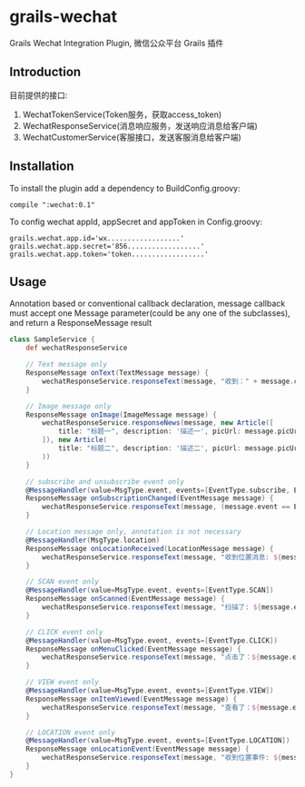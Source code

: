 grails-wechat
=============

Grails Wechat Integration Plugin, 微信公众平台 Grails 插件 

## Introduction

目前提供的接口:

1. WechatTokenService(Token服务，获取access_token)
2. WechatResponseService(消息响应服务，发送响应消息给客户端)
3. WechatCustomerService(客服接口，发送客服消息给客户端)

## Installation

To install the plugin add a dependency to BuildConfig.groovy:
~~~~~~~~~~~
compile ":wechat:0.1"
~~~~~~~~~~~

To config wechat appId, appSecret and appToken in Config.groovy:
~~~~~~~~~~~
grails.wechat.app.id='wx..................'
grails.wechat.app.secret='856..................'
grails.wechat.app.token='token..................'
~~~~~~~~~~~

## Usage

Annotation based or conventional callback declaration, message callback must accept one Message parameter(could be any one of the subclasses), and return a ResponseMessage result

~~~~~~~~~~~groovy
class SampleService {
    def wechatResponseService

    // Text message only
    ResponseMessage onText(TextMessage message) {
        wechatResponseService.responseText(message, "收到：" + message.content)
    }

    // Image message only
    ResponseMessage onImage(ImageMessage message) {
        wechatResponseService.responseNews(message, new Article([
            title: "标题一", description: '描述一', picUrl: message.picUrl
        ]), new Article(
            title: "标题二", description: '描述二', picUrl: message.picUrl
        ))
    }

    // subscribe and unsubscribe event only
    @MessageHandler(value=MsgType.event, events=[EventType.subscribe, EventType.unsubscribe])
    ResponseMessage onSubscriptionChanged(EventMessage message) {
        wechatResponseService.responseText(message, (message.event == EventType.subscribe) ? '欢迎' : '再见')
    }

    // Location message only, annotation is not necessary
    @MessageHandler(MsgType.location)
    ResponseMessage onLocationReceived(LocationMessage message) {
        wechatResponseService.responseText(message, "收到位置消息: ${message.label}")
    }

    // SCAN event only
    @MessageHandler(value=MsgType.event, events=[EventType.SCAN])
    ResponseMessage onScanned(EventMessage message) {
        wechatResponseService.responseText(message, "扫描了: ${message.eventKey}")
    }

    // CLICK event only
    @MessageHandler(value=MsgType.event, events=[EventType.CLICK])
    ResponseMessage onMenuClicked(EventMessage message) {
        wechatResponseService.responseText(message, "点击了：${message.eventKey}")
    }

    // VIEW event only
    @MessageHandler(value=MsgType.event, events=[EventType.VIEW])
    ResponseMessage onItemViewed(EventMessage message) {
        wechatResponseService.responseText(message, "查看了：${message.eventKey}")
    }

    // LOCATION event only
    @MessageHandler(value=MsgType.event, events=[EventType.LOCATION])
    ResponseMessage onLocationEvent(EventMessage message) {
        wechatResponseService.responseText(message, "收到位置事件: ${message.latitude}:${message.longitude}")
    }
}

~~~~~~~~~~~

